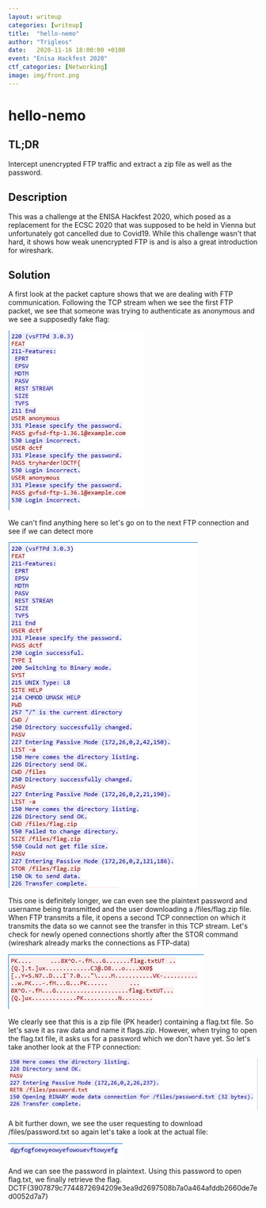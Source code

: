 ```yaml
---
layout: writeup
categories: [writeup]
title:  "hello-nemo"
author: "Trigleos"
date:   2020-11-16 18:00:00 +0100
event: "Enisa Hackfest 2020"
ctf_categories: [Networking]
image: img/front.png
---
```


# hello-nemo
## TL;DR
Intercept unencrypted FTP traffic and extract a zip file as well as the password.
## Description
This was a challenge at the ENISA Hackfest 2020, which posed as a replacement for the ECSC 2020 that was supposed to be held in Vienna but unfortunately got cancelled due to Covid19. While this challenge wasn't that hard, it shows how weak unencrypted FTP is and is also a great introduction for wireshark.

## Solution
A first look at the packet capture shows that we are dealing with FTP communication.  Following the TCP stream when we see the first FTP packet, we see that someone was trying to authenticate as anonymous and we see a supposedly fake flag:

![ftp](img/packet1.png)

We can't find anything here so let's go on to the next FTP connection and see if we can detect more

![ftp2](img/packet2.png)

This one is definitely longer, we can even see the plaintext password and username being transmitted and the user downloading a /files/flag.zip file. When FTP transmits a file, it opens a second TCP connection on which it transmits the data so we cannot see the transfer in this TCP stream. Let's check for newly opened connections shortly after the STOR command (wireshark already marks the connections as FTP-data)

![zip](img/packet3.png)

We clearly see that this is a zip file (PK header) containing a flag.txt file. So let's save it as raw data and name it flags.zip. However, when trying to open the flag.txt file, it asks us for a password which we don't have yet. So let's take another look at the FTP connection:

![ftp3](img/packet4.png)

A bit further down, we see the user requesting to download /files/password.txt so again let's take a look at the actual file:

![password](img/packet5.png)

And we can see the password in plaintext. Using this password to open flag.txt, we finally retrieve the flag.
DCTF{3907879c7744872694209e3ea9d2697508b7a0a464afddb2660de7ed0052d7a7}
